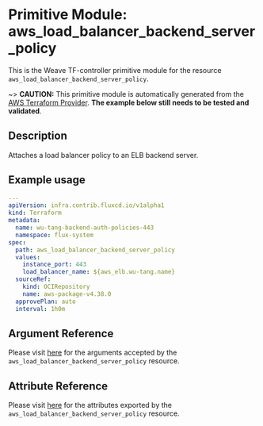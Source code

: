 
# Primitive Module: aws_load_balancer_backend_server_policy

This is the Weave TF-controller primitive module for the resource `aws_load_balancer_backend_server_policy`.

~> **CAUTION:** This primitive module is automatically generated from the [AWS Terraform Provider](https://registry.terraform.io/providers/hashicorp/aws/latest/docs/resources/load_balancer_backend_server_policy). **The example below still needs to be tested and validated**.

## Description

Attaches a load balancer policy to an ELB backend server.

## Example usage

```yaml
---
apiVersion: infra.contrib.fluxcd.io/v1alpha1
kind: Terraform
metadata:
  name: wu-tang-backend-auth-policies-443
  namespace: flux-system
spec:
  path: aws_load_balancer_backend_server_policy
  values:
    instance_port: 443
    load_balancer_name: ${aws_elb.wu-tang.name}
  sourceRef:
    kind: OCIRepository
    name: aws-package-v4.38.0
  approvePlan: auto
  interval: 1h0m
```

## Argument Reference

Please visit [here](https://registry.terraform.io/providers/hashicorp/aws/latest/docs/resources/load_balancer_backend_server_policy#argument-reference) for the arguments accepted by the `aws_load_balancer_backend_server_policy` resource.

## Attribute Reference

Please visit [here](https://registry.terraform.io/providers/hashicorp/aws/latest/docs/resources/load_balancer_backend_server_policy#attributes-reference) for the attributes exported by the `aws_load_balancer_backend_server_policy` resource.
